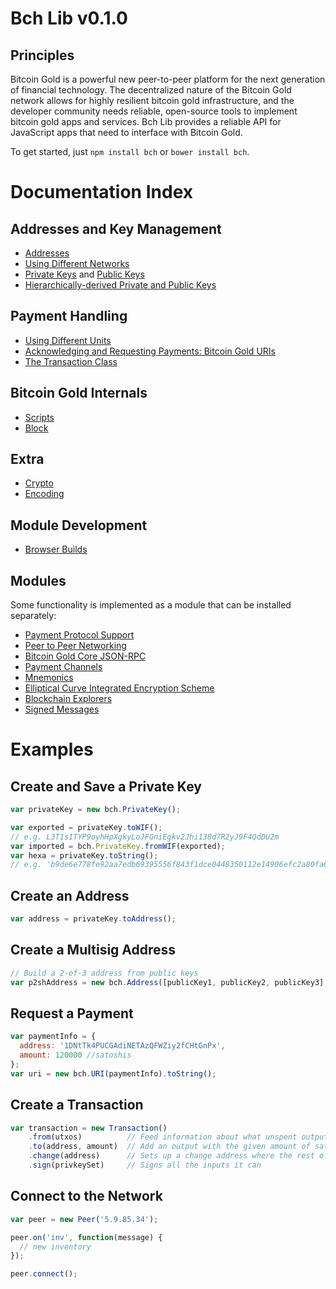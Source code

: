 # Bch Lib v0.1.0

## Principles

Bitcoin Gold is a powerful new peer-to-peer platform for the next generation of financial technology. The decentralized nature of the Bitcoin Gold network allows for highly resilient bitcoin gold infrastructure, and the developer community needs reliable, open-source tools to implement bitcoin gold apps and services. Bch Lib provides a reliable API for JavaScript apps that need to interface with Bitcoin Gold.

To get started, just `npm install bch` or `bower install bch`.

# Documentation Index

## Addresses and Key Management

* [Addresses](address.md)
* [Using Different Networks](networks.md)
* [Private Keys](privatekey.md) and [Public Keys](publickey.md)
* [Hierarchically-derived Private and Public Keys](hierarchical.md)

## Payment Handling
* [Using Different Units](unit.md)
* [Acknowledging and Requesting Payments: Bitcoin Gold URIs](uri.md)
* [The Transaction Class](transaction.md)

## Bitcoin Gold Internals
* [Scripts](script.md)
* [Block](block.md)

## Extra
* [Crypto](crypto.md)
* [Encoding](encoding.md)

## Module Development
* [Browser Builds](browser.md)

## Modules

Some functionality is implemented as a module that can be installed separately:

* [Payment Protocol Support](https://github.com/owstack/bch-payment-protocol)
* [Peer to Peer Networking](https://github.com/owstack/bch-p2p)
* [Bitcoin Gold Core JSON-RPC](https://github.com/owstack/bitcoind-rpc)
* [Payment Channels](https://github.com/owstack/bch-channel)
* [Mnemonics](https://github.com/owstack/bch-mnemonic)
* [Elliptical Curve Integrated Encryption Scheme](https://github.com/owstack/bch-ecies)
* [Blockchain Explorers](https://github.com/owstack/bch-explorers)
* [Signed Messages](https://github.com/owstack/bch-message)

# Examples

## Create and Save a Private Key

```javascript
var privateKey = new bch.PrivateKey();

var exported = privateKey.toWIF();
// e.g. L3T1s1TYP9oyhHpXgkyLoJFGniEgkv2Jhi138d7R2yJ9F4QdDU2m
var imported = bch.PrivateKey.fromWIF(exported);
var hexa = privateKey.toString();
// e.g. 'b9de6e778fe92aa7edb69395556f843f1dce0448350112e14906efc2a80fa61a'
```

## Create an Address

```javascript
var address = privateKey.toAddress();
```

## Create a Multisig Address

```javascript
// Build a 2-of-3 address from public keys
var p2shAddress = new bch.Address([publicKey1, publicKey2, publicKey3], 2);
```

## Request a Payment

```javascript
var paymentInfo = {
  address: '1DNtTk4PUCGAdiNETAzQFWZiy2fCHtGnPx',
  amount: 120000 //satoshis
};
var uri = new bch.URI(paymentInfo).toString();
```

## Create a Transaction

```javascript
var transaction = new Transaction()
    .from(utxos)          // Feed information about what unspent outputs one can use
    .to(address, amount)  // Add an output with the given amount of satoshis
    .change(address)      // Sets up a change address where the rest of the funds will go
    .sign(privkeySet)     // Signs all the inputs it can
```

## Connect to the Network

```javascript
var peer = new Peer('5.9.85.34');

peer.on('inv', function(message) {
  // new inventory
});

peer.connect();
```
